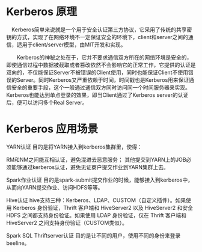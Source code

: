 
# Kerberos 原理

　Kerberos简单来说就是一个用于安全认证第三方协议，它采用了传统的共享密钥的方式，实现了在网络环境不一定保证安全的环境下，client和server之间的通信，适用于client/server模型，由MIT开发和实现。

　　Kerberos的神秘之处在于，它并不要求通信双方所在的网络环境是安全的，即使通信过程中数据被截取或者篡改依然不会影响它的正常工作，它提供的认证是双向的，不仅能保证Server不被错误的Client使用，同时也能保证Client不使用错误的Server。同时Kerberos又严重依赖于时间，时间戳也是Kerberos用来保证通信安全的重要手段，这个一般通过通信双方同时访问同一个时间服务器来实现。Kerberos也能达到单点登录的效果，即当Client通过了Kerberos server的认证后，便可以访问多个Real Server。


# Kerberos 应用场景


YARN认证
目的是将YARN接入到kerberos集群里，使得：

RM和NM之间能互相认证，避免混进去恶意服务；
其他提交到YARN上的JOB必须能够通过kerberos认证，避免无证商户提交作业到YARN集群上去。


Spark作业认证
目的是spark-submit提交作业的时候，能够接入到kerberos中，从而向YARN提交作业、访问HDFS等等。


Hive认证
hive支持三种：Kerberos、LDAP、CUSTOM（自定义插件）。如果使用 Kerberos 身份验证，Thrift 客户端和 HiveServer2 以及 HiveServer2 和安全 HDFS 之间都支持身份验证。如果使用 LDAP 身份验证，仅在 Thrift 客户端和 HiveServer2 之间支持身份验证（CUSTOM类似）。


Spark SQL Thriftserver认证
目的是让不同的用户，使用不同的身份来登录beeline。